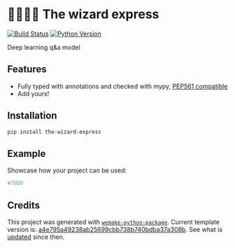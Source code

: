 # 🧙‍♀️🧙‍♂️ The wizard express

[![Build Status](https://github.com/alexdor/the-wizard-express/workflows/test/badge.svg?branch=master&event=push)](https://github.com/alexdor/the-wizard-express/actions?query=workflow%3Atest)
[![Python Version](https://img.shields.io/pypi/pyversions/the-wizard-express.svg)](https://pypi.org/project/the-wizard-express/)

Deep learning q&a model

## Features

- Fully typed with annotations and checked with mypy, [PEP561 compatible](https://www.python.org/dev/peps/pep-0561/)
- Add yours!

## Installation

```bash
pip install the-wizard-express
```

## Example

Showcase how your project can be used:

```python
#TODO
```

## Credits

This project was generated with [`wemake-python-package`](https://github.com/wemake-services/wemake-python-package). Current template version is: [a4e795a49238ab25699cbb738b740bdba37a308b](https://github.com/wemake-services/wemake-python-package/tree/a4e795a49238ab25699cbb738b740bdba37a308b). See what is [updated](https://github.com/wemake-services/wemake-python-package/compare/a4e795a49238ab25699cbb738b740bdba37a308b...master) since then.
